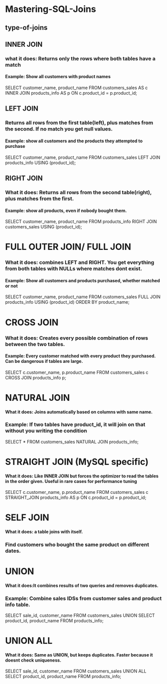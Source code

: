 # Mastering-SQL-Joins
## type-of-joins

## INNER JOIN
### what it does: Returns only the rows where both tables have a match
#### Example: Show all customers with product names
SELECT
customer_name,
product_name
FROM customers_sales AS c 
INNER JOIN 
products_info AS p
ON c.product_id = p.product_id;

## LEFT JOIN
### Returns all rows from the first table(left), plus matches from the second. If no match you get null values.
#### Example: show all customers and the products they attempted to purchase
SELECT 
customer_name,
product_name
FROM customers_sales
LEFT JOIN 
products_info USING (product_id);

## RIGHT JOIN
### What it does: Returns all rows from the second  table(right), plus matches from the first.
#### Example: show all products, even if nobody bought them.
SELECT 
customer_name,
product_name
FROM products_info 
RIGHT JOIN 
customers_sales USING (product_id);

# FULL OUTER JOIN/ FULL JOIN
### What it does: combines LEFT and RIGHT. You get everything from both tables with NULLs where matches dont exist. 
#### Example: Show all customers and products purchased, whether matched or not
SELECT 
customer_name,
product_name
FROM customers_sales
FULL JOIN 
products_info USING (product_id)
ORDER BY product_name;

# CROSS JOIN
### What it does: Creates every possible combination of rows between the two tables.
#### Example: Every customer matched with every product they purchased. Can be dangerous if tables are large.
SELECT 
    c.customer_name,
    p.product_name
FROM customers_sales c
CROSS JOIN products_info p;

# NATURAL JOIN
#### What it does: Joins automatically based on columns with same name.
### Example: If two tables have product_id, it will join on that without you writing the condition
SELECT *
FROM customers_sales
NATURAL JOIN products_info;

# STRAIGHT JOIN (MySQL specific) 
#### What it does: Like INNER JOIN but forces the optimizer to read the tables in the order given. Useful in rare cases for performance tuning
SELECT
    c.customer_name,
    p.product_name
FROM customers_sales c
STRAIGHT_JOIN products_info AS  p
ON c.product_id = p.product_id;

# SELF JOIN
#### What it does: a table joins with itself.
### Find customers who bought the same product on different dates.

# UNION
#### What it does:It combines results of two queries and removes duplicates.
### Example: Combine sales IDSs from customer sales and product info table.
SELECT sale_id,
customer_name
FROM customers_sales
UNION
SELECT product_id,
product_name
FROM products_info;

# UNION ALL
#### What it does: Same as UNION, but keeps duplicates. Faster because it doesnt check uniqueness.
SELECT sale_id,
customer_name
FROM customers_sales
UNION ALL
SELECT product_id,
product_name
FROM products_info;










